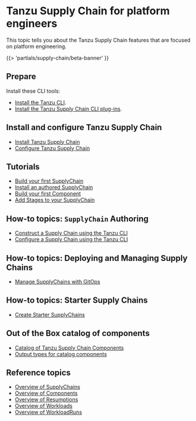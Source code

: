 # Tanzu Supply Chain for platform engineers

This topic tells you about the Tanzu Supply Chain features that are focused on platform engineering.

{{> 'partials/supply-chain/beta-banner' }}

## Prepare

Install these CLI tools:

- [Install the Tanzu CLI](../../install-tanzu-cli.hbs.md#install-cli).
- [Install the Tanzu Supply Chain CLI plug-ins](how-to/install-the-cli.hbs.md).

## Install and configure Tanzu Supply Chain

- [Install Tanzu Supply Chain](how-to/installing-supply-chain/about.hbs.md)
- [Configure Tanzu Supply Chain](how-to/installing-supply-chain/post-install-configuration.hbs.md)

## Tutorials

- [Build your first SupplyChain](tutorials/my-first-supply-chain.hbs.md)
- [Install an authored SupplyChain](tutorials/install-supply-chain.hbs.md)
- [Build your first Component](tutorials/my-first-component.hbs.md)
- [Add Stages to your SupplyChain](tutorials/add-stages-supply-chain.hbs.md)

## How-to topics: `SupplyChain` Authoring

- [Construct a Supply Chain using the Tanzu CLI](how-to/supply-chain-authoring/construct-with-cli.hbs.md)
- [Configure a Supply Chain using the Tanzu CLI](how-to/supply-chain-authoring/configure.hbs.md)

## How-to topics: Deploying and Managing Supply Chains

- [Manage SupplyChains with GitOps](how-to/deploying-supply-chains/gitops-managed.hbs.md)

## How-to topics: Starter Supply Chains

- [Create Starter SupplyChains](how-to/starter-supply-chains.hbs.md)

## Out of the Box catalog of components

- [Catalog of Tanzu Supply Chain Components](../reference/catalog/about.hbs.md)
- [Output types for catalog components](../reference/catalog/output-types.hbs.md)

## Reference topics

- [Overview of SupplyChains](explanation/supply-chains.hbs.md)
- [Overview of Components](explanation/components.hbs.md)
- [Overview of Resumptions](explanation/resumptions.hbs.md)
- [Overview of Workloads](explanation/workloads.hbs.md)
- [Overview of WorkloadRuns](explanation/workload-runs.hbs.md)